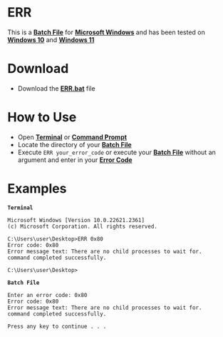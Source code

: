 # ERR
This is a [**Batch File**](https://en.wikipedia.org/wiki/Batch_file) for [**Microsoft Windows**](https://en.wikipedia.org/wiki/Microsoft_Windows) and has been tested on [**Windows 10**](https://en.wikipedia.org/wiki/Windows_10) and [**Windows 11**](https://en.wikipedia.org/wiki/Windows_11)

# Download

* Download the [**ERR.bat**](https://github.com/shoonygog/ERR/blob/main/ERR.bat) file

# How to Use

* Open [**Terminal**](https://en.wikipedia.org/wiki/Windows_Terminal) or [**Command Prompt**](https://en.wikipedia.org/wiki/Cmd.exe)
* Locate the directory of your [**Batch File**](https://en.wikipedia.org/wiki/Batch_file)
* Execute ``ERR your_error_code`` or execute your [**Batch File**](https://en.wikipedia.org/wiki/Batch_file) without an argument and enter in your [**Error Code**](https://en.wikipedia.org/wiki/Error_code)

# Examples

**``Terminal``**
```
Microsoft Windows [Version 10.0.22621.2361]
(c) Microsoft Corporation. All rights reserved.

C:\Users\user\Desktop>ERR 0x80
Error code: 0x80
Error message text: There are no child processes to wait for.
command completed successfully.

C:\Users\user\Desktop>
```

**``Batch File``**
```
Enter an error code: 0x80
Error code: 0x80
Error message text: There are no child processes to wait for.
command completed successfully.

Press any key to continue . . .
```
